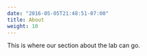 ```yaml
---
date: "2016-05-05T21:48:51-07:00"
title: About
weight: 10
---
```


This is where our section about the lab can go.

